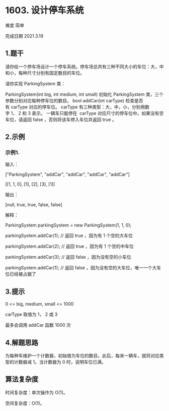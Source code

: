 # 1603. 设计停车系统
难度 简单 

完成日期 2021.3.19

## 1.题干
请你给一个停车场设计一个停车系统。停车场总共有三种不同大小的车位：大，中和小，每种尺寸分别有固定数目的车位。

请你实现 ParkingSystem 类：

ParkingSystem(int big, int medium, int small) 初始化 ParkingSystem 类，三个参数分别对应每种停车位的数目。
bool addCar(int carType) 检查是否有 carType 对应的停车位。 carType 有三种类型：大，中，小，分别用数字 1， 2 和 3 表示。
一辆车只能停在  carType 对应尺寸的停车位中。如果没有空车位，请返回 false ，否则将该车停入车位并返回 true 。


## 2.示例
### 示例1.
输入：

["ParkingSystem", "addCar", "addCar", "addCar", "addCar"]

[[1, 1, 0], [1], [2], [3], [1]]

输出：

[null, true, true, false, false]

解释：

ParkingSystem parkingSystem = new ParkingSystem(1, 1, 0);

parkingSystem.addCar(1); // 返回 true ，因为有 1 个空的大车位

parkingSystem.addCar(2); // 返回 true ，因为有 1 个空的中车位

parkingSystem.addCar(3); // 返回 false ，因为没有空的小车位

parkingSystem.addCar(1); // 返回 false ，因为没有空的大车位，唯一一个大车位已经被占据了

## 3.提示
0 <= big, medium, small <= 1000

carType 取值为 1， 2 或 3

最多会调用 addCar 函数 1000 次

## 4.解题思路
为每种车维护一个计数器，初始值为车位的数目。此后，每来一辆车，就将对应类型的计数器减 1。当计数器为 0 时，说明车位已满。

## 算法复杂度

时间复杂度：单次操作为 O(1)。

空间复杂度：O(1)。